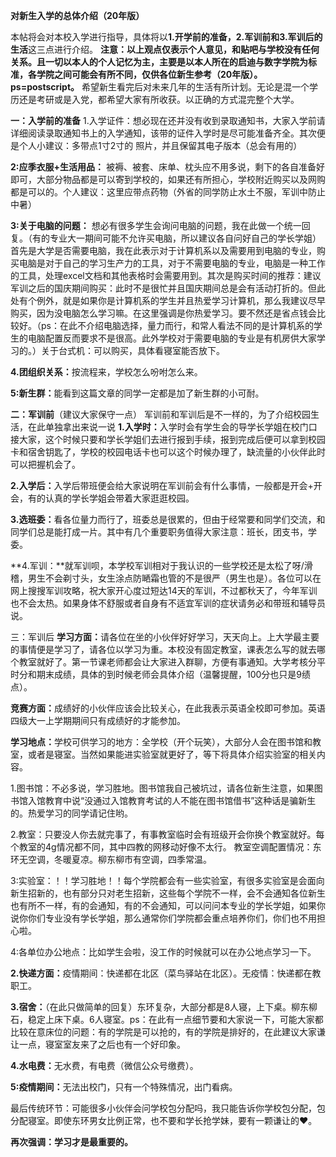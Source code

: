 **对新生入学的总体介绍（20年版）**

本帖将会对本校入学进行指导，具体将以**1.开学前的准备，2.军训前和3.军训后的生活**这三点进行介绍。
**注意：以上观点仅表示个人意见，和贴吧与学校没有任何关系。且一切以本人的个人记忆为主，主要是以本人所在的启迪与数字学院为标准，各学院之间可能会有所不同，仅供各位新生参考（20年版）。ps=postscript。**
希望新生看完后对未来几年的生活有所计划。无论是混一个学历还是考研或是入党，都希望大家有所收获。以正确的方式混完整个大学。

**一：入学前的准备**
1.入学证件：想必现在还并没有收到录取通知书，大家入学前请详细阅读录取通知书上的入学通知，该带的证件入学时是尽可能准备齐全。其次便是个人小建议：多带点1寸2寸的 照片，并且保留其电子版本（总会有用的）


**2:应季衣服+生活用品：**
被褥、被套、床单、枕头应不用多说，剩下的各自准备好即可，大部分物品都是可以寄到学校的，如果还有所担心，学校附近购买以及网购都是可以的。个人建议：这里应带点药物（外省的同学防止水土不服，军训中防止中暑）

**3:关于电脑的问题：**
想必有很多学生会询问电脑的问题，我在此做一个统一回复。（有的专业大一期间可能不允许买电脑，所以建议各自问好自己的学长学姐）首先是大学是否需要电脑，我在此表示对于计算机系以及需要用到电脑的专业，购买电脑是对于自己的学习生产力的工具，对于不需要电脑的专业，电脑是一种工作的工具，处理excel文档和其他表格时会需要用到。其次是购买时间的推荐：建议军训之后的国庆期间购买：此时不是很忙并且国庆期间总是会有活动打折的。但此处有个例外，就是如果你是计算机系的学生并且热爱学习计算机，那么我建议尽早购买，因为没电脑怎么学习嘛。在这里强调是你热爱学习。要不然还是省点钱会比较好。（ps：在此不介绍电脑选择，量力而行，和常人看法不同的是计算机系的学生的电脑配置反而要求不是很高。此外学校对于需要电脑的专业是有机房供大家学习的。）关于台式机：可以购买，具体看寝室能否放下。

<b>4.团组织关系：</b>按流程来，学校怎么吩咐怎么来。

<b>5:新生群：</b>能看到这篇文章的同学一定都是加了新生群的小可耐。

<b>二：军训前</b>（建议大家保守一点）
军训前和军训后是不一样的，为了介绍校园生活，在此单独拿出来说一说
<b>1.入学时：</b>入学时会有学生会的导学长学姐在校门口接大家，这个时候只要和学长学姐们去进行报到手续，报到完成后便可以拿到校园卡和宿舍钥匙了，学校的校园电话卡也可以这个时候办理了，缺流量的小伙伴此时可以把握机会了。

<b>2.入学后：</b>入学后带班便会给大家说明在军训前会有什么事情，一般都是开会+开会，有的认真的学长学姐会带着大家逛逛校园。

<b>3.选班委：</b>看各位量力而行了，班委总是很累的，但由于经常要和同学们交流，和同学们总是能打成一片。其中有几个重要职务值得大家注意：班长，团支书，学委。


**4.军训：**就军训呗，本学校军训相对于我认识的一些学校还是太松了呀/滑稽，男生不会剃寸头，女生涂点防嗮霜也管的不是很严（男生也是）。各位可以在网上搜搜军训攻略，祝大家开心度过短达14天的军训，不过都秋天了，今年军训也不会太热。如果身体不舒服或者自身有不适宜军训的症状请务必和带班和辅导员说。

三：军训后
<b>学习方面：</b>请各位在坐的小伙伴好好学习，天天向上。上大学最主要的事情便是学习了，请各位以学习为重。本校没有固定教室，课表怎么写的就去哪个教室就好了。第一节课老师都会让大家进入群聊，方便有事通知。大学考核分平时分和期末成绩，具体的到时候老师会具体介绍（温馨提醒，100分也只是9绩点）。

<b>竞赛方面：</b>成绩好的小伙伴应该会比较关心，在此我表示英语全校即可参加。英语四级大一上学期期间只有成绩好的才能参加。

<b>学习地点：</b>学校可供学习的地方：全学校（开个玩笑），大部分人会在图书馆和教室，或者是寝室。当然如果能进实验室就更好了，等下将具体介绍实验室的相关内容。


1.图书馆：不必多说，学习胜地。图书馆我自己被坑过，请各位新生注意，如果图书馆入馆教育中说“没通过入馆教育考试的人不能在图书馆借书”这种话是骗新生的。热爱学习的同学请记住哟。


2.教室：只要没人你去就完事了，有事教室临时会有班级开会你换个教室就好。每个教室的4g情况都不同，其中四教的网移动好像不太行。
教室空调配置情况：东环无空调，冬暖夏凉。柳东柳市有空调，四季常温。


3:实验室：！！学习胜地！！每个学院都会有一些实验室，有很多实验室是会面向新生招新的，也有部分只对老生招新，这些每个学院不一样，会不会通知各位新生也有所不一样，有的会通知，有的不会通知，可以问问本专业的学长学姐，如果你说你你们专业没有学长学姐，那么通常你们学院都会重点培养你们，你们也不用担心啦。

4:各单位办公地点：比如学生会啦，没工作的时候就可以在办公地点学习一下。

<b>2.快递方面：</b>疫情期间：快递都在北区（菜鸟驿站在北区）。无疫情：快递都在教职工。

<b>3.宿舍：</b>（在此只做简单的回复）东环复杂，大部分都是8人寝，上下桌。柳东柳石，稳定上床下桌。6人寝室。ps：在此有一点细节要和大家说一下，可能大家都比较在意床位的问题：有的学院是可以抢的，有的学院是排好的，在此建议大家谦让一点，寝室室友来了之后也有一个好印象。

<b>4.水电费：</b>无水费，有电费（微信公众号缴费）。

<b>5:疫情期间：</b>无法出校门，只有一个特殊情况，出门看病。


最后传统环节：可能很多小伙伴会问学校包分配吗，我只能告诉你学校包分配，包分配寝室。即使东环男女比例正常，也不要和学长抢学妹，要有一颗谦让的❤️。

**再次强调：学习才是最重要的。**

